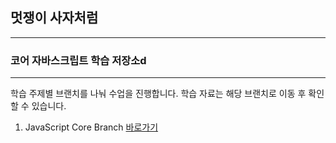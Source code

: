 
## 멋쟁이 사자처럼

---


### 코어 자바스크립트 학습 저장소d

---
학습 주제별 브랜치를 나눠 수업을 진행합니다.
학습 자료는 해당 브랜치로 이동 후 확인할 수 있습니다.


1. JavaScript Core Branch [바로가기](https://www.naver.com)